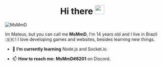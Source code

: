 <h1 align="center">Hi there <img src="https://raw.githubusercontent.com/kaueMarques/kaueMarques/master/hi.gif" width="30px"></h1>

<p align="left"> <img src="https://komarev.com/ghpvc/?username=msmmd" alt="MsMmD" /> </p>

Im Mateus, but you can call me **MsMmD**, I'm 14 years old and I live in Brazil :🇧🇷:! I love developing games and websites, besides learning new things.

- 🌱 **I’m currently learning** Node.js and Socket.io.

- 📫 **How to reach me:** __MsMmD#8201__ on Discord.
<p align=center>
  <img src="https://github-readme-stats.vercel.app/api?username=msmmd&show_icons=true&hide_border=true&count_private=true&include_all_commits=true&theme=radical" alt=""/>
</p>
